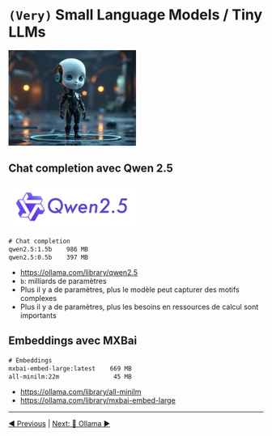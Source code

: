 # `(Very)` Small Language Models / Tiny LLMs

<img src="imgs/male-borg.jpg" width="50%" height="50%">

## Chat completion avec Qwen 2.5

<img src="imgs/qwen.png" width="50%" height="50%">

```
# Chat completion
qwen2.5:1.5b    986 MB
qwen2.5:0.5b    397 MB
```

- https://ollama.com/library/qwen2.5
- `b`: milliards de paramètres
- Plus il y a de paramètres, plus le modèle peut capturer des motifs complexes
- Plus il y a de paramètres, plus les besoins en ressources de calcul sont importants

## Embeddings avec MXBai

```
# Embeddings
mxbai-embed-large:latest    669 MB
all-minilm:22m               45 MB
```

- https://ollama.com/library/all-minilm
- https://ollama.com/library/mxbai-embed-large

___
[◀️ Previous](./06-goals.md#-objectifs-de-cette-présentation) | [Next: 🦙 Ollama ▶️](./08-ollama.md#ollama-)